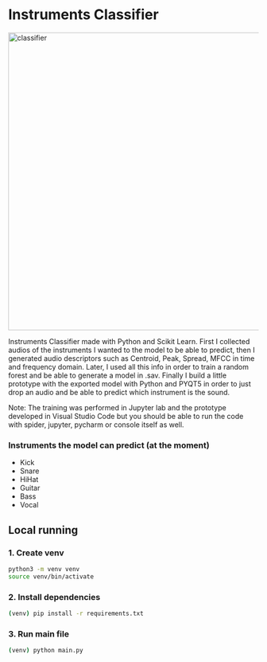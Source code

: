 # Instruments Classifier

<img width="598" alt="classifier" src="https://user-images.githubusercontent.com/47612276/153321732-26756fec-e32b-4289-ac6c-3c5143f435bd.png">

Instruments Classifier made with Python and Scikit Learn. First I collected audios of the instruments I wanted to the model to be able to predict, then I 
generated audio descriptors such as Centroid, Peak, Spread, MFCC in time and frequency domain. Later, I used all this info in order to train a random forest
and be able to generate a model in .sav. Finally I build a little prototype with the exported model with Python and PYQT5 in order to just drop an audio and 
be able to predict which instrument is the sound.

Note: The training was performed in Jupyter lab and the prototype developed in Visual Studio Code but you should be able to run the code with spider, jupyter, pycharm or console itself as well.

### Instruments the model can predict (at the moment)

* Kick
* Snare
* HiHat
* Guitar
* Bass
* Vocal

## Local running

### 1. Create venv
```bash
python3 -m venv venv
source venv/bin/activate
```

### 2. Install dependencies
```bash
(venv) pip install -r requirements.txt
```

### 3. Run main file
```bash
(venv) python main.py
```
